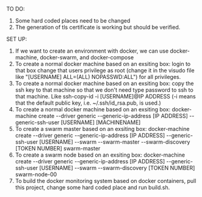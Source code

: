 TO DO:
1. Some hard coded places need to be changed
2. The generation of tls certificate is working but should be verified.

SET UP:
1. If we want to create an environment with docker, we can use docker-machine, docker-swarm, and docker-compose
2. To create a normal docker machine based on an exsiting box: login to that box change that users privilege as root (change it in the visudo file like "[USERNAME] ALL=(ALL) NOPASSWD:ALL") for all privileges.
3. To create a normal docker machine based on an exsiting box: copy the ssh key to that machine so that we don't need type password to ssh to that machine. Like ssh-copy-id -i [USERNAME]@IP ADDRESS (-i means that the default public key, i.e. ~/.ssh/id_rsa.pub, is used.) 
4. To create a normal docker machine based on an exsiting box: docker-machine create --driver generic --generic-ip-address [IP ADDRESS] --generic-ssh-user [USERNAME] [MACHINENAME]
5. To create a swarm master based on an exsiting box: docker-machine create --driver generic --generic-ip-address [IP ADDRESS] --generic-ssh-user [USERNAME] --swarm --swarm-master --swarm-discovery [TOKEN NUMBER] swarm-master
6. To create a swarm node based on an exsiting box: docker-machine create --driver generic --generic-ip-address [IP ADDRESS] --generic-ssh-user [USERNAME] --swarm --swarm-discovery [TOKEN NUMBER] swarm-node-00
7. To build the docker monitoring system based on docker containers, pull this project, change some hard coded place and run build.sh.
 
